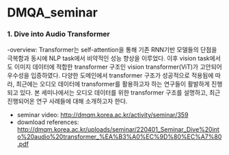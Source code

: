 # DMQA_seminar



### 1. Dive into Audio Transformer

-overview: Transformer는 self-attention을 통해 기존 RNN기반 모델들의 단점을 극복함과 동시에 NLP task에서 비약적인 성능 향상을 이루었다. 이후 vision task에서도 이미지 데이터에 적합한 transformer 구조인 vision transformer(ViT)가 고안되어 우수성을 입증하였다. 다양한 도메인에서 transformer 구조가 성공적으로 적용됨에 따라, 최근에는 오디오 데이터에 transformer를 활용하고자 하는 연구들이 활발하게 진행되고 있다. 본 세미나에서는 오디오 데이터를 위한 transformer 구조를 설명하고, 최근 진행되어온 연구 사례들에 대해 소개하고자 한다.
- seminar video: <http://dmqm.korea.ac.kr/activity/seminar/359>
- download references: <http://dmqm.korea.ac.kr/uploads/seminar/220401_Seminar_Dive%20into%20audio%20transformer_%EA%B3%A0%EC%9D%80%EC%A7%80.pdf>
